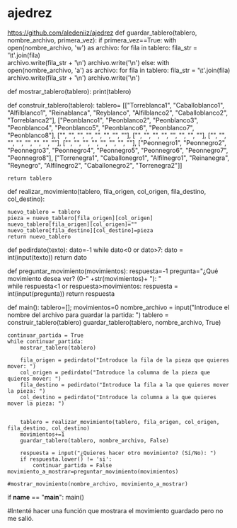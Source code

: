 # ajedrez
https://github.com/aledeniiz/ajedrez
def guardar_tablero(tablero, nombre_archivo, primera_vez):
    if primera_vez==True:
        with open(nombre_archivo, 'w') as archivo:
            for fila in tablero:
                fila_str = '\t'.join(fila)  
                archivo.write(fila_str + '\n')
            archivo.write('\n')
    else:
        with open(nombre_archivo, 'a') as archivo:
            for fila in tablero:
                fila_str = '\t'.join(fila) 
                archivo.write(fila_str + '\n')
            archivo.write('\n')    
    



def mostrar_tablero(tablero):
    print(tablero)


def construir_tablero(tablero):
    tablero= [["Torreblanca1", "Caballoblanco1", "Alfilblanco1", "Reinablanca", "Reyblanco", "Alfilblanco2", "Caballoblanco2", "Torreblanca2"], 
              ["Peonblanco1", "Peonblanco2", "Peonblanco3", "Peonblanco4", "Peonblanco5", "Peonblanco6", "Peonblanco7", "Peonblanco8"], 
              ["", "", "", "", "", "", "", ""], 
              ["", "", "", "", "", "", "", ""], 
              ["", "", "", "", "", "", "", ""], 
              ["", "", "", "", "", "", "", ""], 
              ["Peonnegro1", "Peonnegro2", "Peonnegro3", "Peonnegro4", "Peonnegro5", "Peonnegro6", "Peonnegro7", "Peonnegro8"], 
              ["Torrenegra1", "Caballonegro1", "Alfilnegro1", "Reinanegra", "Reynegro", "Alfilnegro2", "Caballonegro2", "Torrenegra2"]]

    return tablero

def realizar_movimiento(tablero, fila_origen, col_origen, fila_destino, col_destino):
    
    nuevo_tablero = tablero
    pieza = nuevo_tablero[fila_origen][col_origen]
    nuevo_tablero[fila_origen][col_origen]=""
    nuevo_tablero[fila_destino][col_destino]=pieza
    return nuevo_tablero


def pedirdato(texto):
    dato=-1
    while dato<0 or dato>7:
        dato = int(input(texto))
    return dato

def preguntar_movimiento(movimientos):
    respuesta=-1
    pregunta="¿Qué movimiento desea ver? (0-" +str(movimientos)+ "): "        
    while respuesta<1 or respuesta>movimientos:
        respuesta = int(input(pregunta))
    return respuesta

def main():
    tablero=[];
    movimientos=0
    nombre_archivo = input("Introduce el nombre del archivo para guardar la partida: ")
    tablero = construir_tablero(tablero)
    guardar_tablero(tablero, nombre_archivo, True)

    continuar_partida = True
    while continuar_partida:
        mostrar_tablero(tablero)

        fila_origen = pedirdato("Introduce la fila de la pieza que quieres mover: ")
        col_origen = pedirdato("Introduce la columna de la pieza que quieres mover: ")
        fila_destino = pedirdato("Introduce la fila a la que quieres mover la pieza: ")
        col_destino = pedirdato("Introduce la columna a la que quieres mover la pieza: ")


        tablero = realizar_movimiento(tablero, fila_origen, col_origen, fila_destino, col_destino)
        movimientos+=1
        guardar_tablero(tablero, nombre_archivo, False)

        respuesta = input("¿Quieres hacer otro movimiento? (Sí/No): ")
        if respuesta.lower() != 'si':
            continuar_partida = False
    movimiento_a_mostrar=preguntar_movimiento(movimientos)

    #mostrar_movimiento(nombre_archivo, movimiento_a_mostrar)
    


if __name__ == "__main__":
    main()
    


#Intenté hacer una función que mostrara el movimiento guardado pero no me salió.
